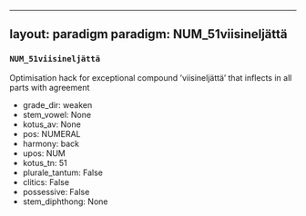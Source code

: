 
---
layout: paradigm
paradigm: NUM_51viisineljättä
---
### ` NUM_51viisineljättä `

Optimisation hack for exceptional compound ’viisineljättä’ that inflects in all parts with agreement
* grade_dir: weaken
* stem_vowel: None
* kotus_av: None
* pos: NUMERAL
* harmony: back
* upos: NUM
* kotus_tn: 51
* plurale_tantum: False
* clitics: False
* possessive: False
* stem_diphthong: None
